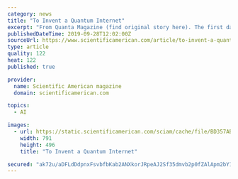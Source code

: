```yaml
---
category: news
title: "To Invent a Quantum Internet"
excerpt: "From Quanta Magazine (find original story here). The first data ever transmitted over Arpanet, the precursor of the internet, blipped from a computer at the University of California, Los Angeles to one at the Stanford Research Institute in Palo Alto on Oct ..."
publishedDateTime: 2019-09-28T12:02:00Z
sourceUrl: https://www.scientificamerican.com/article/to-invent-a-quantum-internet/
type: article
quality: 122
heat: 122
published: true

provider:
  name: Scientific American magazine
  domain: scientificamerican.com

topics:
  - AI

images:
  - url: https://static.scientificamerican.com/sciam/cache/file/BD357AB8-F33A-4728-A43A4323C7C67891.jpg
    width: 791
    height: 496
    title: "To Invent a Quantum Internet"

secured: "ak72u/aDFLdDdpnxFsvbfbKab2ANXkorJRpeAJ2Sf35dmvb2p0fZAlApm2bY15Um/eDKf3UUfvKm/psMhOvywdoBMeMNoBRLTEu/ZXHPSD19m7xHhh6hWEqGuvWSSItji/HvKzzWsjirX5DRY6wh6jpnlJAnwlBXXb8skWByNpBQmILOnKB6Ft5jG+sI5swC419l5E8R9sS1v9PMLjmbKWR5mgYJMeQOmplcwyEETB//EA1Tm5qyGo5ech6lUXooygtj5fLsonuOAM5HWNXwew==;eR+vUprxCahLkvChaxxHpA=="
---
```


